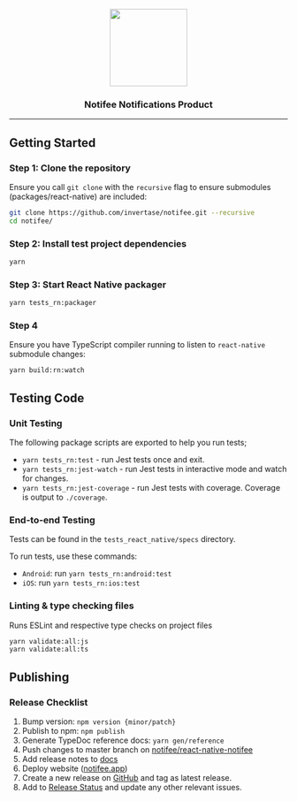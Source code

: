 <!-- markdownlint-disable MD033 -->
<p align="center">
  <a href="https://invertase.io">
    <img width="140px" src="https://static.invertase.io/assets/invertase-logo.png"><br/>
  </a>
  <h3 align="center">Notifee Notifications Product</h3>
</p>

<hr/>

<!-- markdownlint-disable MD041 -->

## Getting Started

### Step 1: Clone the repository

Ensure you call `git clone` with the `recursive` flag to ensure submodules (packages/react-native) are included:

```bash
git clone https://github.com/invertase/notifee.git --recursive
cd notifee/
```

### Step 2: Install test project dependencies

```bash
yarn
```

### Step 3: Start React Native packager

```bash
yarn tests_rn:packager
```

### Step 4

Ensure you have TypeScript compiler running to listen to `react-native` submodule changes:

```bash
yarn build:rn:watch
```

## Testing Code

### Unit Testing

The following package scripts are exported to help you run tests;

- `yarn tests_rn:test` - run Jest tests once and exit.
- `yarn tests_rn:jest-watch` - run Jest tests in interactive mode and watch for changes.
- `yarn tests_rn:jest-coverage` - run Jest tests with coverage. Coverage is output to `./coverage`.

### End-to-end Testing

Tests can be found in the `tests_react_native/specs` directory.

To run tests, use these commands:

- `Android`: run `yarn tests_rn:android:test`
- `iOS`: run `yarn tests_rn:ios:test`

### Linting & type checking files

Runs ESLint and respective type checks on project files

```bash
yarn validate:all:js
yarn validate:all:ts
```

## Publishing

### Release Checklist

1. Bump version: `npm version {minor/patch}`
1. Publish to npm: `npm publish`
1. Generate TypeDoc reference docs: `yarn gen/reference`
1. Push changes to master branch on [notifee/react-native-notifee](https://github.com/notifee/react-native-notifee)
1. Add release notes to [docs](https://github.com/notifee/documentation)
1. Deploy website ([notifee.app](https://github.com/invertase/notifee-web))
1. Create a new release on [GitHub](https://github.com/notifee/react-native-notifee/releases) and tag as latest release.
1. Add to [Release Status](https://github.com/notifee/react-native-notifee/issues/1) and update any other relevant issues.
